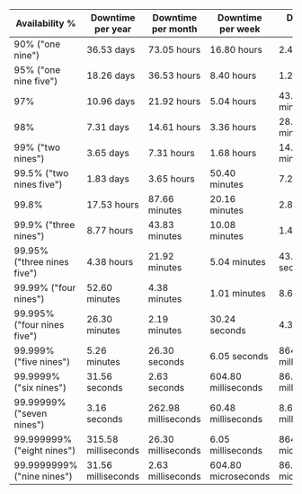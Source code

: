 | Availability %              | Downtime per year   | Downtime per month  | Downtime per week   | Downtime per day    |
|-----------------------------|---------------------|---------------------|---------------------|---------------------|
| 90% ("one nine")            | 36.53 days          | 73.05 hours         | 16.80 hours         | 2.40 hours          |
| 95% ("one nine five")       | 18.26 days          | 36.53 hours         | 8.40 hours          | 1.20 hours          |
| 97%                         | 10.96 days          | 21.92 hours         | 5.04 hours          | 43.20 minutes       |
| 98%                         | 7.31 days           | 14.61 hours         | 3.36 hours          | 28.80 minutes       |
| 99% ("two nines")           | 3.65 days           | 7.31 hours          | 1.68 hours          | 14.40 minutes       |
| 99.5% ("two nines five")    | 1.83 days           | 3.65 hours          | 50.40 minutes       | 7.20 minutes        |
| 99.8%                       | 17.53 hours         | 87.66 minutes       | 20.16 minutes       | 2.88 minutes        |
| 99.9% ("three nines")       | 8.77 hours          | 43.83 minutes       | 10.08 minutes       | 1.44 minutes        |
| 99.95% ("three nines five") | 4.38 hours          | 21.92 minutes       | 5.04 minutes        | 43.20 seconds       |
| 99.99% ("four nines")       | 52.60 minutes       | 4.38 minutes        | 1.01 minutes        | 8.64 seconds        |
| 99.995% ("four nines five") | 26.30 minutes       | 2.19 minutes        | 30.24 seconds       | 4.32 seconds        |
| 99.999% ("five nines")      | 5.26 minutes        | 26.30 seconds       | 6.05 seconds        | 864.00 milliseconds |
| 99.9999% ("six nines")      | 31.56 seconds       | 2.63 seconds        | 604.80 milliseconds | 86.40 milliseconds  |
| 99.99999% ("seven nines")   | 3.16 seconds        | 262.98 milliseconds | 60.48 milliseconds  | 8.64 milliseconds   |
| 99.999999% ("eight nines")  | 315.58 milliseconds | 26.30 milliseconds  | 6.05 milliseconds   | 864.00 microseconds |
| 99.9999999% ("nine nines")  | 31.56 milliseconds  | 2.63 milliseconds   | 604.80 microseconds | 86.40 microseconds  |

